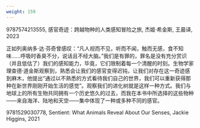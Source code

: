 ```yaml
---
weight: 159
---
```

9787574213555, 感官奇迹：跨越物种的人类感知冒险之旅, 杰姬·希金斯, 王晨译, 2023

正如列奥纳多·达·芬奇曾感叹：“凡人视而不见，听而不闻，触而无感，食不知味……呼吸时香臭不分，说话且不经大脑。”我们是有罪的，罪名是没有充分赏识（并且低估了）我们的感知能力，毕竟，它们限制着每一个清醒的时刻。生物学家理查德·道金斯观察到，熟悉会让我们的感官变得迟钝，让我们对存在这一奇迹感到麻木，他提出“通过以不熟悉的方式看待我们自己的世界，我们可以重新获得那种在新世界刚刚开始生活的感觉”。观察我们的进化树就是这样一种方式。我们与地球上的所有生物共同拥有一个历史悠久的过去，而我在本书中所选择的这些物种——来自海洋、陆地和天空——集中体现了一种或多种不同的感官。

9781529030778, Sentient: What Animals Reveal About Our Senses, Jackie Higgins, 2021